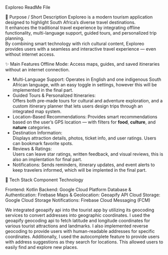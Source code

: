 Exploreo ReadMe File 

🧾 Purpose / Short Description
Exploreo is a modern tourism application designed to highlight South Africa’s diverse travel destinations.  
It enhances the traditional travel experience by integrating offline functionality, multi-language support, guided tours, and personalized trip planning.  
By combining smart technology with rich cultural content, Exploreo provides users with a seamless and interactive travel experience — even without internet access.


✨ Main Features
Offline Mode: 
  Access maps, guides, and saved itineraries without an internet connection.  
- Multi-Language Support: 
  Operates in English and one indigenous South African language, with an easy toggle in settings, however this will be implemented in the final part.  
- Guided Tours & Personalized Itineraries:  
  Offers both pre-made tours for cultural and adventure exploration, and a custom itinerary planner that lets users design trips through an integrated map system.  
- Location-Based Recommendations: 
  Provides smart recommendations based on the user’s GPS location — with filters for **food**, **culture**, and **nature** categories.  
- Destination Information:  
  Displays attraction details, photos, ticket info, and user ratings. Users can bookmark favorite spots.  
- Reviews & Ratings:  
  Users can leave star ratings, written feedback, and visual reviews, this is also an implentation for final part.  
- Notifications: 
  Sends reminders, itinerary updates, and event alerts to keep travelers informed, which will be implented in the final part.  



🧩 Tech Stack
Component                       Technology 

Frontend:                       Kotlin 
Backend:                        Google Cloud Platform 
Database & Authentication:      Firebase 
Maps & Geolocation:             Geoapify API 
Cloud Storage:                  Google Cloud Storage 
Notifications:                  Firebase Cloud Messaging (FCM) 

We integrated geoapify api into the tourist app by utilizing its geocoding services to convert addresses into geographic coordinates. I used the geoapify geocoding api to fetch latitude and longitude coordinates for various tourist attractions and landmarks. I also implemented reverse geocoding to provide users with human-readable addresses for specific coordinates. Additionally, I used the autocomplete feature to provide users with address suggestions as they search for locations. This allowed users to easily find and explore new places.






